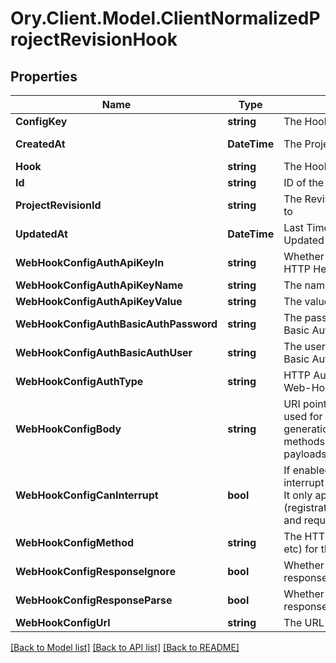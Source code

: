 # Ory.Client.Model.ClientNormalizedProjectRevisionHook

## Properties

Name | Type | Description | Notes
------------ | ------------- | ------------- | -------------
**ConfigKey** | **string** | The Hooks Config Key | 
**CreatedAt** | **DateTime** | The Project&#39;s Revision Creation Date | [optional] [readonly] 
**Hook** | **string** | The Hook Type | 
**Id** | **string** | ID of the entry | [optional] 
**ProjectRevisionId** | **string** | The Revision&#39;s ID this schema belongs to | [optional] 
**UpdatedAt** | **DateTime** | Last Time Project&#39;s Revision was Updated | [optional] [readonly] 
**WebHookConfigAuthApiKeyIn** | **string** | Whether to send the API Key in the HTTP Header or as a HTTP Cookie | [optional] 
**WebHookConfigAuthApiKeyName** | **string** | The name of the api key | [optional] 
**WebHookConfigAuthApiKeyValue** | **string** | The value of the api key | [optional] 
**WebHookConfigAuthBasicAuthPassword** | **string** | The password to be sent in the HTTP Basic Auth Header | [optional] 
**WebHookConfigAuthBasicAuthUser** | **string** | The username to be sent in the HTTP Basic Auth Header | [optional] 
**WebHookConfigAuthType** | **string** | HTTP Auth Method to use for the Web-Hook | [optional] 
**WebHookConfigBody** | **string** | URI pointing to the JsonNet template used for Web-Hook payload generation. Only used for those HTTP methods, which support HTTP body payloads. | [optional] 
**WebHookConfigCanInterrupt** | **bool** | If enabled allows the web hook to interrupt / abort the self-service flow. It only applies to certain flows (registration/verification/login/settings) and requires a valid response format. | [optional] 
**WebHookConfigMethod** | **string** | The HTTP method to use (GET, POST, etc) for the Web-Hook | [optional] 
**WebHookConfigResponseIgnore** | **bool** | Whether to ignore the Web Hook response | [optional] 
**WebHookConfigResponseParse** | **bool** | Whether to parse the Web Hook response | [optional] 
**WebHookConfigUrl** | **string** | The URL the Web-Hook should call | [optional] 

[[Back to Model list]](../README.md#documentation-for-models) [[Back to API list]](../README.md#documentation-for-api-endpoints) [[Back to README]](../README.md)

